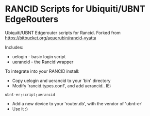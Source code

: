 RANCID Scripts for Ubiquiti/UBNT EdgeRouters
======

Ubiquiti/UBNT Edgerouter scripts for Rancid.  Forked from 
https://bitbucket.org/aquerubin/rancid-vyatta

Includes:

* uelogin - basic login script
* uerancid - the Rancid wrapper

To integrate into your RANCID install:

* Copy uelogin and uerancid to your 'bin' directory
* Modify 'rancid.types.conf', and add uerancid.. IE:

```
ubnt-er;script;uerancid
```
* Add a new device to your 'router.db', with the vendor of 'ubnt-er'
* Use it  :)

